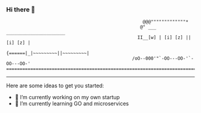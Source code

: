 ### Hi there 👋
 
                                                       @@@"""""""""""""*
                                                      @" ___ ______________________
                                                     II__[w] | [i] [z] || [i] [z] |
                                                    {======|_|~~~~~~~~~||~~~~~~~~~|
                                                   /oO--000'"`-OO---OO-'`-OO---OO-'
    ===============================================================================
***********************************************************************************

Here are some ideas to get you started:

- 🔭 I’m currently working on my own startup
- 🌱 I’m currently learning GO and microservices

